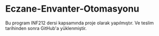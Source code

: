 # Eczane-Envanter-Otomasyonu
Bu program INF212 dersi kapsamında proje olarak yapılmıştır.
Ve teslim tarihinden sonra GitHub'a yüklenmiştir.
